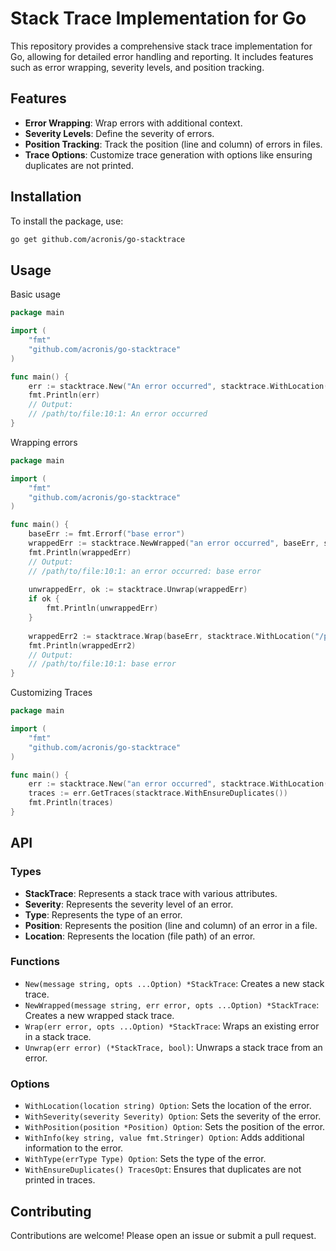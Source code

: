 # Stack Trace Implementation for Go

This repository provides a comprehensive stack trace implementation for Go, allowing for detailed error handling and reporting. It includes features such as error wrapping, severity levels, and position tracking.

## Features

- **Error Wrapping**: Wrap errors with additional context.
- **Severity Levels**: Define the severity of errors.
- **Position Tracking**: Track the position (line and column) of errors in files.
- **Trace Options**: Customize trace generation with options like ensuring duplicates are not printed.

## Installation

To install the package, use:

```sh
go get github.com/acronis/go-stacktrace
```

## Usage

Basic usage
```Go
package main

import (
    "fmt"
    "github.com/acronis/go-stacktrace"
)

func main() {
    err := stacktrace.New("An error occurred", stacktrace.WithLocation("/path/to/file"), stacktrace.WithPosition(stacktrace.NewPosition(10, 1)))
    fmt.Println(err)
    // Output:
    // /path/to/file:10:1: An error occurred
}
```

Wrapping errors
```Go
package main

import (
    "fmt"
    "github.com/acronis/go-stacktrace"
)

func main() {
    baseErr := fmt.Errorf("base error")
    wrappedErr := stacktrace.NewWrapped("an error occurred", baseErr, stacktrace.WithLocation("/path/to/file"), stacktrace.WithPosition(stacktrace.NewPosition(10, 1)))
    fmt.Println(wrappedErr)
    // Output:
    // /path/to/file:10:1: an error occurred: base error
    
    unwrappedErr, ok := stacktrace.Unwrap(wrappedErr)
    if ok {
        fmt.Println(unwrappedErr)
    }
    
    wrappedErr2 := stacktrace.Wrap(baseErr, stacktrace.WithLocation("/path/to/file"), stacktrace.WithPosition(stacktrace.NewPosition(10, 1)))
    fmt.Println(wrappedErr2)
    // Output:
    // /path/to/file:10:1: base error
}
```

Customizing Traces
```Go
package main

import (
    "fmt"
    "github.com/acronis/go-stacktrace"
)

func main() {
    err := stacktrace.New("an error occurred", stacktrace.WithLocation("/path/to/file"), stacktrace.WithPosition(stacktrace.NewPosition(10, 1)))
    traces := err.GetTraces(stacktrace.WithEnsureDuplicates())
    fmt.Println(traces)
}
```

## API

### Types

* **StackTrace**: Represents a stack trace with various attributes.
* **Severity**: Represents the severity level of an error.
* **Type**: Represents the type of an error.
* **Position**: Represents the position (line and column) of an error in a file.
* **Location**: Represents the location (file path) of an error.

### Functions

* `New(message string, opts ...Option) *StackTrace`: Creates a new stack trace.
* `NewWrapped(message string, err error, opts ...Option) *StackTrace`: Creates a new wrapped stack trace.
* `Wrap(err error, opts ...Option) *StackTrace`: Wraps an existing error in a stack trace.
* `Unwrap(err error) (*StackTrace, bool)`: Unwraps a stack trace from an error.

### Options

* `WithLocation(location string) Option`: Sets the location of the error.
* `WithSeverity(severity Severity) Option`: Sets the severity of the error.
* `WithPosition(position *Position) Option`: Sets the position of the error.
* `WithInfo(key string, value fmt.Stringer) Option`: Adds additional information to the error.
* `WithType(errType Type) Option`: Sets the type of the error.
* `WithEnsureDuplicates() TracesOpt`: Ensures that duplicates are not printed in traces.

##  Contributing
Contributions are welcome! Please open an issue or submit a pull request.

